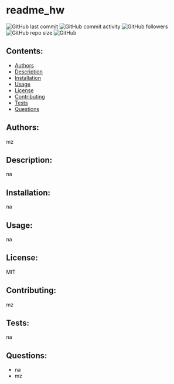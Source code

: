 
  # readme_hw

  ![GitHub last commit](https://img.shields.io/github/last-commit/MikeyZ89/readme_hw) 
  ![GitHub commit activity](https://img.shields.io/github/commit-activity/y/MikeyZ89/readme_hw) ![GitHub followers](https://img.shields.io/github/followers/MikeyZ89) 
  ![GitHub repo size](https://img.shields.io/github/repo-size/MikeyZ89/readme_hw) 
  ![GitHub](https://img.shields.io/github/license/MikeyZ89/readme_hw)

  ## Contents:
  * [Authors](#authors)
  * [Description](#description)
  * [Installation](#installation)
  * [Usage](#usage)
  * [License](#license)
  * [Contributing](#contributing)
  * [Tests](#tests)
  * [Questions](#questions) 

  ## Authors:
  mz

  ## Description:
  na

  ## Installation:
  na

  ## Usage:
  na

  ## License:
  MIT 

  ## Contributing:
  mz

  ## Tests:
  na

  ## Questions:
  * na
  * mz

    
